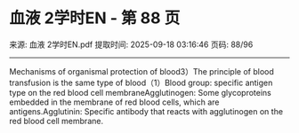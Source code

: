 # 血液 2学时EN - 第 88 页

来源: 血液 2学时EN.pdf
提取时间: 2025-09-18 03:16:46
页码: 88/96

---

Mechanisms of organismal protection of blood3）The principle of blood transfusion is the same type of blood（1）Blood group: specific antigen type on the red blood cell membraneAgglutinogen: Some glycoproteins embedded in the membrane of red blood cells, which are antigens.Agglutinin: Specific antibody that reacts with agglutinogen on the red blood cell membrane.